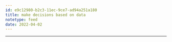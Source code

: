 ```yaml
---
id: e9c12980-b2c3-11ec-9ce7-ad94a251a180
title: make decisions based on data
notetype: feed
date: 2022-04-02
---
```



---

